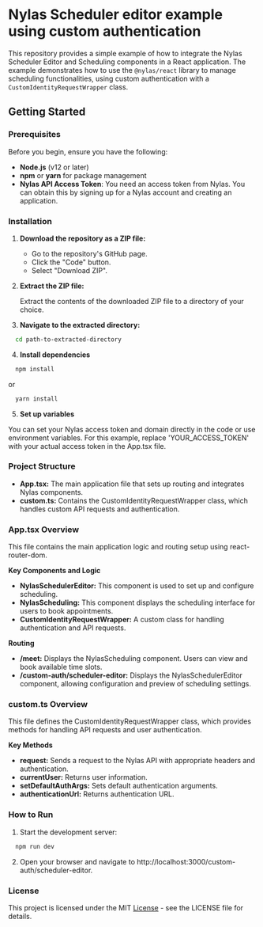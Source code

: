 # Nylas Scheduler editor example using custom authentication

This repository provides a simple example of how to integrate the Nylas Scheduler Editor and Scheduling components in a React application. The example demonstrates how to use the `@nylas/react` library to manage scheduling functionalities, using custom authentication with a `CustomIdentityRequestWrapper` class.

## Getting Started

### Prerequisites

Before you begin, ensure you have the following:

- **Node.js** (v12 or later)
- **npm** or **yarn** for package management
- **Nylas API Access Token**: You need an access token from Nylas. You can obtain this by signing up for a Nylas account and creating an application.

### Installation

1. **Download the repository as a ZIP file:**

   - Go to the repository's GitHub page.
   - Click the "Code" button.
   - Select "Download ZIP".

2. **Extract the ZIP file:**

   Extract the contents of the downloaded ZIP file to a directory of your choice.

3. **Navigate to the extracted directory:**

  ```sh
    cd path-to-extracted-directory
  ```

4. **Install dependencies**

  ```sh
    npm install
  ```
  or
  ```sh
    yarn install
  ```

5. **Set up variables**

You can set your Nylas access token and domain directly in the code or use environment variables. For this example, replace 'YOUR_ACCESS_TOKEN' with your actual access token in the App.tsx file.


### Project Structure

  - **App.tsx:** The main application file that sets up routing and integrates Nylas components.
  - **custom.ts:** Contains the CustomIdentityRequestWrapper class, which handles custom API requests and authentication.

### App.tsx Overview

This file contains the main application logic and routing setup using react-router-dom.

  **Key Components and Logic**

  - **NylasSchedulerEditor:** This component is used to set up and configure scheduling.
  - **NylasScheduling:** This component displays the scheduling interface for users to book appointments.
  - **CustomIdentityRequestWrapper:** A custom class for handling authentication and API requests.

  **Routing**

  - **/meet:** Displays the NylasScheduling component. Users can view and book available time slots.
  - **/custom-auth/scheduler-editor:** Displays the NylasSchedulerEditor component, allowing configuration and preview of scheduling settings.

### custom.ts Overview

This file defines the CustomIdentityRequestWrapper class, which provides methods for handling API requests and user authentication.

  **Key Methods**

  - **request:** Sends a request to the Nylas API with appropriate headers and authentication.
  - **currentUser:** Returns user information.
  - **setDefaultAuthArgs:** Sets default authentication arguments.
  - **authenticationUrl:** Returns authentication URL.

### How to Run

  1.	Start the development server:
  ```sh
    npm run dev
  ```
  2.	Open your browser and navigate to http://localhost:3000/custom-auth/scheduler-editor.

### License

This project is licensed under the MIT [License](https://github.com/nylas-samples/scheduler-v3-code-samples/blob/main/LICENSE) - see the LICENSE file for details.
